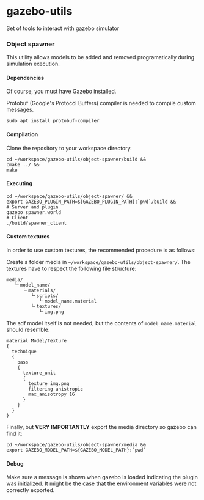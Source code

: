 # gazebo-utils
Set of tools to interact with gazebo simulator

### Object spawner

This utility allows models to be added and removed programatically during simulation execution.

#### Dependencies

Of course, you must have Gazebo installed.

Protobuf (Google's Protocol Buffers) compiler is needed to compile custom messages.

```
sudo apt install protobuf-compiler
```

#### Compilation

Clone the repository to your workspace directory.

```
cd ~/workspace/gazebo-utils/object-spawner/build &&
cmake ../ &&
make
```

#### Executing

```
cd ~/workspace/gazebo-utils/object-spawner/ &&
export GAZEBO_PLUGIN_PATH=${GAZEBO_PLUGIN_PATH}:`pwd`/build &&
# Server and plugin
gazebo spawner.world
# Client
./build/spawner_client
```

#### Custom textures

In order to use custom textures, the recommended procedure is as follows:

Create a folder media in `~/workspace/gazebo-utils/object-spawner/`.
The textures have to respect the following file structure:

``` ├
media/
   └╴model_name/
      └╴materials/
         └╴scripts/
            └╴model_name.material
         └╴textures/
            └╴img.png
```

The sdf model itself is not needed, but the contents of `model_name.material` should resemble:

```
material Model/Texture
{
  technique
  {
    pass
    {
      texture_unit
      {
        texture img.png
        filtering anistropic
        max_anisotropy 16
      }
    }
  }
}

```

Finally, but **VERY IMPORTANTLY** export the media directory so gazebo can find it:
```
cd ~/workspace/gazebo-utils/object-spawner/media &&
export GAZEBO_MODEL_PATH=${GAZEBO_MODEL_PATH}:`pwd`
```

#### Debug

Make sure a message is shown when gazebo is loaded indicating the plugin was initialized.
It might be the case that the environment variables were not correctly exported.